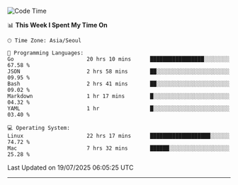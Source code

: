 <!---
[![JS's LinkedIn](https://img.shields.io/badge/LinkedIn-blue?style=for-the-badge&logo=linkedin)](https://www.linkedin.com/in/jaeseung-lee-5a2a32139/) 
[![JS's Notion](https://img.shields.io/badge/Notion-black?style=for-the-badge&logo=notion)](https://bit.ly/ljswiki1) <br><br>
-->
<!-- ![JS's GitHub stats](https://github-readme-stats-lemon-five.vercel.app/api?username=tkxkd0159&hide=contribs,prs,stars,issues&show_icons=true&theme=react&include_all_commits=true)   -->
<!-- ![Top Langs](https://github-readme-stats-lemon-five.vercel.app/api/top-langs/?username=tkxkd0159&layout=compact&hide=jupyter%20notebook,scss,html,css&langs_count=10)  -->


<!--START_SECTION:waka-->
![Code Time](http://img.shields.io/badge/Code%20Time-4%2C037%20hrs%2031%20mins-blue)

📊 **This Week I Spent My Time On** 

```text
🕑︎ Time Zone: Asia/Seoul

💬 Programming Languages: 
Go                       20 hrs 10 mins      █████████████████░░░░░░░░   67.58 % 
JSON                     2 hrs 58 mins       ██░░░░░░░░░░░░░░░░░░░░░░░   09.95 % 
Bash                     2 hrs 41 mins       ██░░░░░░░░░░░░░░░░░░░░░░░   09.02 % 
Markdown                 1 hr 17 mins        █░░░░░░░░░░░░░░░░░░░░░░░░   04.32 % 
YAML                     1 hr                █░░░░░░░░░░░░░░░░░░░░░░░░   03.40 % 

💻 Operating System: 
Linux                    22 hrs 17 mins      ███████████████████░░░░░░   74.72 % 
Mac                      7 hrs 32 mins       ██████░░░░░░░░░░░░░░░░░░░   25.28 % 
```


 Last Updated on 19/07/2025 06:05:25 UTC
<!--END_SECTION:waka-->

---
<!---
<a href="https://github.com/tkxkd0159/books">
  <img align="center" src="https://github-readme-stats-lemon-five.vercel.app/api/pin/?username=tkxkd0159&repo=books&theme=react" />
</a>
-->

<!---
- 🔭 I’m currently working on ...
- 🌱 I’m currently learning blockchain and distributed network
- 👯 I’m looking to collaborate on ...
- 🤔 I’m looking for help with ...
- 💬 Ask me about ...
- 📫 How to reach me: ...
- 😄 Pronouns: ...
- ⚡ Fun fact: ...
-->
